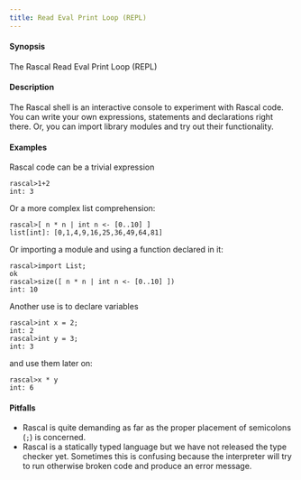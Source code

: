 ```yaml
---
title: Read Eval Print Loop (REPL)
---
```


#### Synopsis

The Rascal Read Eval Print Loop (REPL)

#### Description

The Rascal shell is an interactive console to experiment with Rascal code. You can write
your own expressions, statements and declarations right there. Or, you can import library
modules and try out their functionality.

#### Examples

Rascal code can be a trivial expression

```rascal-shell 
rascal>1+2
int: 3
```
Or a more complex list comprehension:

```rascal-shell 
rascal>[ n * n | int n <- [0..10] ]
list[int]: [0,1,4,9,16,25,36,49,64,81]
```
Or importing a module and using a function declared in it:

```rascal-shell 
rascal>import List;
ok
rascal>size([ n * n | int n <- [0..10] ])
int: 10
```
Another use is to declare variables

```rascal-shell 
rascal>int x = 2;
int: 2
rascal>int y = 3;
int: 3
```
and use them later on:

```rascal-shell ,continue
rascal>x * y
int: 6
```

#### Pitfalls

* Rascal is quite demanding as far as the proper placement of semicolons (`;`) is concerned.
* Rascal is a statically typed language but we have not released the type checker yet. Sometimes this
is confusing because the interpreter will try to run otherwise broken code and produce an error message.

